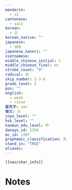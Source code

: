 ```yaml
---
mandarin:
  - xǐ
cantonese:
  - sai2
korean:
  - 선
korean_native: ""
japanese:
  - SEN
japanese_nanori: ""
vietnamese:
middle_chinese_initial: s
middle_chinese_final: en
stroke_count: "9"
radical: 水
skip_number: 1-3-6
grade_level: 2
pos: ""
english:
  - wash
  - rinse
羅馬字: sen
韓文: 선
joyo_level: ""
hsk_level: ""
hanmun_edu_level: 中
danayo_id: 2156
mc_id: 1307
graphemic_classification: 先
stand_in: "TRUE"
aliases:
---
```

```meta-bind-embed
[[nav/char_info]]
```

# Notes
